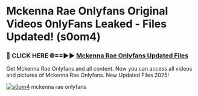 # Mckenna Rae Onlyfans Original Videos 0nlyFans Leaked - Files Updated! (s0om4)

<h3>🔴 CLICK HERE 🌐==►► <a href="https://tinyurl.com/2wckxsce" rel="nofollow">Mckenna Rae Onlyfans Updated Files</a></h3>

Get Mckenna Rae Onlyfans and all content. Now you can access all videos and pictures of Mckenna Rae Onlyfans. New Updated Files 2025!

[![s0om4](https://i.imgur.com/AFduVYN.gif)](https://tinyurl.com/2wckxsce)
mckenna rae onlyfans
